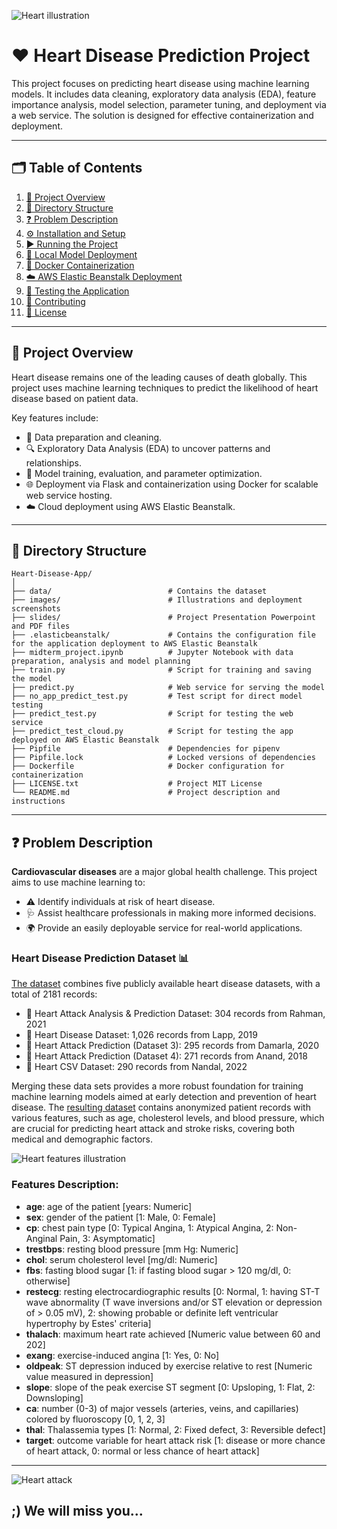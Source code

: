 ![Heart illustration](/images/heart.jpg)

# ❤️ Heart Disease Prediction Project

This project focuses on predicting heart disease using machine learning models. It includes data cleaning, exploratory data analysis (EDA), feature importance analysis, model selection, parameter tuning, and deployment via a web service. The solution is designed for effective containerization and deployment.

---

## 🗂️ Table of Contents
1. [📌 Project Overview](#-project-overview)
2. [📁 Directory Structure](#-directory-structure)
3. [❓ Problem Description](#-problem-description)
4. [⚙️ Installation and Setup](#️-installation-and-setup)
5. [▶️ Running the Project](#️-running-the-project)
6. [🚀 Local Model Deployment](#-local-model-deployment)
7. [🐳 Docker Containerization](#-docker-containerization)
8. [☁️ AWS Elastic Beanstalk Deployment](#️-aws-elastic-beanstalk-deployment)
9. [🧪 Testing the Application](#-testing-the-application)
10. [🤝 Contributing](#-contributing)
11. [📜 License](#-license)

---

## 📌 Project Overview

Heart disease remains one of the leading causes of death globally. This project uses machine learning techniques to predict the likelihood of heart disease based on patient data. 

Key features include:
- 🧹 Data preparation and cleaning.  
- 🔍 Exploratory Data Analysis (EDA) to uncover patterns and relationships.  
- 🧠 Model training, evaluation, and parameter optimization.  
- 🌐 Deployment via Flask and containerization using Docker for scalable web service hosting. 
- ☁️ Cloud deployment using AWS Elastic Beanstalk.  

---

## 📁 Directory Structure

```plaintext
Heart-Disease-App/
│
├── data/                          # Contains the dataset
├── images/                        # Illustrations and deployment screenshots
├── slides/                        # Project Presentation Powerpoint and PDF files
├── .elasticbeanstalk/             # Contains the configuration file for the application deployment to AWS Elastic Beanstalk
├── midterm_project.ipynb          # Jupyter Notebook with data preparation, analysis and model planning
├── train.py                       # Script for training and saving the model
├── predict.py                     # Web service for serving the model
├── no_app_predict_test.py         # Test script for direct model testing
├── predict_test.py                # Script for testing the web service
├── predict_test_cloud.py          # Script for testing the app deployed on AWS Elastic Beanstalk
├── Pipfile                        # Dependencies for pipenv
├── Pipfile.lock                   # Locked versions of dependencies
├── Dockerfile                     # Docker configuration for containerization
├── LICENSE.txt                    # Project MIT License
└── README.md                      # Project description and instructions
```

---

## ❓ Problem Description

**Cardiovascular diseases** are a major global health challenge. This project aims to use machine learning to:
- ⚠️ Identify individuals at risk of heart disease.  
- 🩺 Assist healthcare professionals in making more informed decisions.  
- 🌍 Provide an easily deployable service for real-world applications.  

### Heart Disease Prediction Dataset 📊
[The dataset](https://www.kaggle.com/datasets/mfarhaannazirkhan/heart-dataset/data) combines five publicly available heart disease datasets, with a total of 2181  records:

<ul>
    <li> 📝 Heart Attack Analysis & Prediction Dataset: 304 records from Rahman, 2021</li>
    <li> 📝 Heart Disease Dataset: 1,026 records from Lapp, 2019</li>
    <li> 📝 Heart Attack Prediction (Dataset 3): 295 records from Damarla, 2020</li>
    <li> 📝 Heart Attack Prediction (Dataset 4): 271 records from Anand, 2018</li>
    <li> 📝 Heart CSV Dataset: 290 records from Nandal, 2022</li>
</ul>

Merging these data sets provides a more robust foundation for training machine learning models aimed at early detection and prevention of heart disease. The [resulting dataset](/data/raw_merged_heart_dataset.csv) contains anonymized patient records with various features, such as age, cholesterol levels, and blood pressure, which are crucial for predicting heart attack and stroke risks, covering both medical and demographic factors.

![Heart features illustration](/images/Heart_Failure_.webp)

### Features Description:
<ul>
    <li><strong>age</strong>: age of the patient 
        [years: Numeric]</li>
    <li><strong>sex</strong>: gender of the patient 
        [1: Male, 0: Female]</li>
    <li><strong>cp</strong>: chest pain type 
        [0: Typical Angina, 1: Atypical Angina, 2: Non-Anginal Pain, 3: Asymptomatic]</li>
    <li><strong>trestbps</strong>: resting blood pressure 
        [mm Hg: Numeric]</li>
    <li><strong>chol</strong>: serum cholesterol level 
        [mg/dl: Numeric]</li>
    <li><strong>fbs</strong>: fasting blood sugar 
        [1: if fasting blood sugar > 120 mg/dl, 0: otherwise]</li>
    <li><strong>restecg</strong>: resting electrocardiographic results 
        [0: Normal, 1: having ST-T wave abnormality (T wave inversions and/or ST elevation or depression of > 0.05 mV), 2: showing probable or definite left ventricular hypertrophy by Estes' criteria]</li>
    <li><strong>thalach</strong>: maximum heart rate achieved 
        [Numeric value between 60 and 202]</li>
    <li><strong>exang</strong>: exercise-induced angina 
        [1: Yes, 0: No]</li>
    <li><strong>oldpeak</strong>: ST depression induced by exercise relative to rest 
        [Numeric value measured in depression]</li>
    <li><strong>slope</strong>: slope of the peak exercise ST segment 
        [0: Upsloping, 1: Flat, 2: Downsloping]</li>
    <li><strong>ca</strong>: number (0-3) of major vessels (arteries, veins, and capillaries) colored by fluoroscopy 
        [0, 1, 2, 3] </li>
    <li><strong>thal</strong>: Thalassemia types 
        [1: Normal, 2: Fixed defect, 3: Reversible defect]</li>
    <li><strong>target</strong>: outcome variable for heart attack risk 
        [1: disease or more chance of heart attack, 0: normal or less chance of heart attack]</li>
</ul>

--- 
![Heart attack](/images/Heart.jpg)

;) We will miss you...
---

